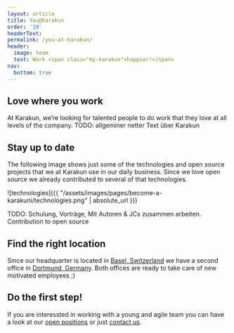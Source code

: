 ```yaml
---
layout: article
title: You@Karakun
order: '19'
headerText: 
permalink: /you-at-karakun/
header:
  image: team
  text: Work <span class="my-karakun">happier!</span>
nav:
  bottom: true
---
```


## Love where you work

At Karakun, we’re looking for talented people to do work that they love at all levels of the company. 
TODO: allgeminer netter Text über Karakun

## Stay up to date

The following image shows just some of the technologies and open source projects that we at Karakun use in
our daily business. Since we love open source we already contributed to several of that technologies.

![technologies]({{ "/assets/images/pages/become-a-karakuni/technologies.png" | absolute_url }})

TODO: Schulung, Vorträge, Mit Autoren & JCs zusammen arbeiten. Contribution to open source

## Find the right location

Since our headquarter is located in [Basel, Switzerland](https://www.google.com/maps/place/Karakun+AG/@47.5560423,7.5830238,17z/data=!3m1!4b1!4m5!3m4!1s0x4791b964d4499a5b:0x3c0e6bdb3503d901!8m2!3d47.5560387!4d7.5852125) we have a second office in [Dortmund, Germany](https://www.google.com/maps/place/Selkamp+12,+44287+Dortmund/@51.499891,7.5656977,17z/data=!3m1!4b1!4m5!3m4!1s0x47b9169eff1bcd2d:0xd6046623ea550456!8m2!3d51.4998877!4d7.5678864). Both offices
are ready to take care of new motivated employees ;)

## Do the first step!
If you are interessted in working with a young and agile team you can have a look at our [open positions](https://karakun.com/jobs/) or just [contact us](mailto:you@karakun.com).
